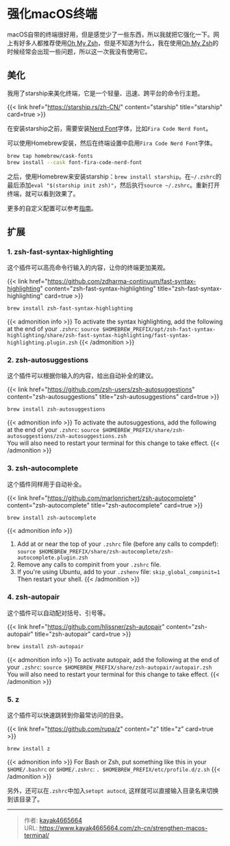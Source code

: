 # 强化macOS终端

macOS自带的终端很好用，但是感觉少了一些东西，所以我就把它强化一下。网上有好多人都推荐使用[Oh My Zsh](https://ohmyz.sh/)，但是不知道为什么，我在使用[Oh My Zsh](https://ohmyz.sh/)的时候经常会出现一些问题，所以这一次我没有使用它。
<!--more-->

## 美化
我用了starship来美化终端，它是一个轻量、迅速、跨平台的命令行主题。

{{< link href="https://starship.rs/zh-CN/" content="starship" title="starship" card=true >}}

在安装starship之前，需要安装[Nerd Font](https://www.nerdfonts.com/)字体，比如`Fira Code Nerd Font`。

可以使用Homebrew安装，然后在终端设置中启用`Fira Code Nerd Font`字体。

```bash
brew tap homebrew/cask-fonts
brew install --cask font-fira-code-nerd-font
```

之后，使用Homebrew来安装starship：`brew install starship`。在`~/.zshrc`的最后添加`eval "$(starship init zsh)"`，然后执行`source ~/.zshrc`。重新打开终端，就可以看到效果了。

更多的自定义配置可以参考[指南](https://starship.rs/zh-CN/guide/)。

## 扩展

### 1. zsh-fast-syntax-highlighting

这个插件可以高亮命令行输入的内容，让你的终端更加美观。

{{< link href="https://github.com/zdharma-continuum/fast-syntax-highlighting" content="zsh-fast-syntax-highlighting" title="zsh-fast-syntax-highlighting" card=true >}}

``` bash
brew install zsh-fast-syntax-highlighting
```

{{< admonition info >}}
To activate the syntax highlighting, add the following at the end of your `.zshrc`: `source $HOMEBREW_PREFIX/opt/zsh-fast-syntax-highlighting/share/zsh-fast-syntax-highlighting/fast-syntax-highlighting.plugin.zsh`
{{< /admonition >}}

### 2. zsh-autosuggestions

这个插件可以根据你输入的内容，给出自动补全的建议。

{{< link href="https://github.com/zsh-users/zsh-autosuggestions" content="zsh-autosuggestions" title="zsh-autosuggestions" card=true >}}

``` bash
brew install zsh-autosuggestions
```

{{< admonition info >}}
To activate the autosuggestions, add the following at the end of your `.zshrc`: `source $HOMEBREW_PREFIX/share/zsh-autosuggestions/zsh-autosuggestions.zsh`  
You will also need to restart your terminal for this change to take effect.
{{< /admonition >}}

### 3. zsh-autocomplete

这个插件同样用于自动补全。

{{< link href="https://github.com/marlonrichert/zsh-autocomplete" content="zsh-autocomplete" title="zsh-autocomplete" card=true >}}

``` bash
brew install zsh-autocomplete
```

{{< admonition info >}}
1. Add at or near the top of your `.zshrc` file (before any calls to compdef): `source $HOMEBREW_PREFIX/share/zsh-autocomplete/zsh-autocomplete.plugin.zsh`
2. Remove any calls to compinit from your `.zshrc` file.
3. If you're using Ubuntu, add to your `.zshenv` file: `skip_global_compinit=1`  
Then restart your shell.
{{< /admonition >}}

### 4. zsh-autopair

这个插件可以自动配对括号、引号等。

{{< link href="https://github.com/hlissner/zsh-autopair" content="zsh-autopair" title="zsh-autopair" card=true >}}

``` bash
brew install zsh-autopair
```

{{< admonition info >}}
To activate autopair, add the following at the end of your `.zshrc`: `source $HOMEBREW_PREFIX/share/zsh-autopair/autopair.zsh`  
You will also need to restart your terminal for this change to take effect.
{{< /admonition >}}

### 5. z

这个插件可以快速跳转到你最常访问的目录。

{{< link href="https://github.com/rupa/z" content="z" title="z" card=true >}}

``` bash
brew install z
```

{{< admonition info >}}
For Bash or Zsh, put something like this in your `$HOME/.bashrc` or `$HOME/.zshrc`: `. $HOMEBREW_PREFIX/etc/profile.d/z.sh`
{{< /admonition >}}

另外，还可以在`.zshrc`中加入`setopt autocd`, 这样就可以直接输入目录名来切换到该目录了。

---

> 作者: [kayak4665664](https://github.com/kayak4665664)  
> URL: https://www.kayak4665664.com/zh-cn/strengthen-macos-terminal/  

